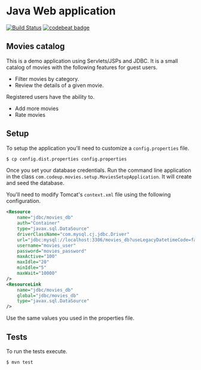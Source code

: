 # Java Web application

[![Build Status](https://travis-ci.org/MontealegreLuis/movies.svg?branch=master)](https://travis-ci.org/MontealegreLuis/movies)
[![codebeat badge](https://codebeat.co/badges/9a9920f0-dbf3-4424-a5dc-e7d429870bdc)](https://codebeat.co/projects/github-com-montealegreluis-movies)

## Movies catalog

This is a demo application using Servlets/JSPs and JDBC. It is a small 
catalog of movies with the following features for guest users.

* Filter movies by category.
* Review the details of a given movie.

Registered users have the ability to.

* Add more movies
* Rate movies

## Setup

To setup the application you'll need to customize a `config.properties` 
file.

```bash
$ cp config.dist.properties config.properties
```

Once you set your database credentials. Run the command line application
in the class `com.codeup.movies.setup.MoviesSetupApplication`. It will
create and seed the database.

You'll need to modify Tomcat's `context.xml` file using the following
configuration.

```xml
<Resource 
    name="jdbc/movies_db" 
    auth="Container" 
    type="javax.sql.DataSource" 
    driverClassName="com.mysql.cj.jdbc.Driver" 
    url="jdbc:mysql://localhost:3306/movies_db?useLegacyDatetimeCode=false&amp;serverTimezone=UTC"
    username="movies_user" 
    password="movies_password"
    maxActive="100" 
    maxIdle="20" 
    minIdle="5" 
    maxWait="10000"
/>
<ResourceLink 
    name="jdbc/movies_db"
    global="jdbc/movies_db"
    type="javax.sql.DataSource" 
/>
```

Use the same values you used in the properties file.

## Tests

To run the tests execute.

```bash
$ mvn test
```
